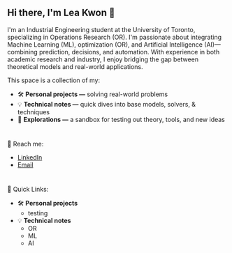## Hi there, I'm Lea Kwon 👋

<!--
**klea47/klea47** is a ✨ _special_ ✨ repository because its `README.md` (this file) appears on your GitHub profile.

Here are some ideas to get you started:

- 🔭 I’m currently working on ...
- 🌱 I’m currently learning ...
- 👯 I’m looking to collaborate on ...
- 🤔 I’m looking for help with ...
- 💬 Ask me about ...
- 📫 How to reach me: ...
- 😄 Pronouns: ...
- ⚡ Fun fact: ...
\ is new line
-->

I'm an Industrial Engineering student at the University of Toronto, specializing in Operations Research (OR). I'm passionate about integrating Machine Learning (ML), optimization (OR), and Artificial Intelligence (AI)— combining prediction, decisions, and automation. With experience in both academic research and industry, I enjoy bridging the gap between theoretical models and real-world applications.    

This space is a collection of my: 

* 🛠️ **Personal projects —** solving real-world problems
* 💡 **Technical notes —** quick dives into base models, solvers, & techniques
* 🌱 **Explorations —** a sandbox for testing out theory, tools, and new ideas

#
💬 Reach me: 
* [LinkedIn](https://www.linkedin.com/in/lea-kwon-ba378a312/)
* [Email](mailto:leakwon47@gmail.com)

#
📂 Quick Links: 

* 🛠️ **Personal projects**
   - testing
* 💡 **Technical notes**
  - OR 
  - ML 
  - AI 
